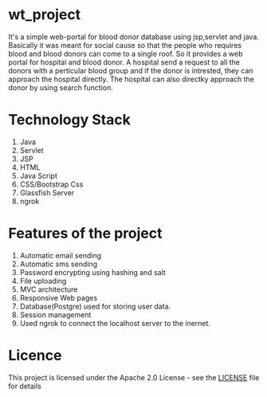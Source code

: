 # wt_project
It's a simple web-portal for blood donor database using jsp,servlet and java.
Basically it was meant for social cause so that the people who requires blood and blood donors can come to a single roof.
So it provides a web portal for hospital and blood donor. A hospital send a request to all the donors with a perticular blood group and 
if the donor is intrested, they can approach the hospital directly. The hospital can also directky approach the donor by using search function. 

# Technology Stack
1) Java<br/>
2) Servlet<br/>
3) JSP<br/>
4) HTML<br/>
5) Java Script<br/>
6) CSS/Bootstrap Css<br/>
7) Glassfish Server<br/>
8) ngrok<br/>

# Features of the project

1) Automatic email sending<br/>
2) Automatic sms sending<br/>
3) Password encrypting using hashing and salt<br/>
5) File uploading<br/>
6) MVC architecture<br/>
7) Responsive Web pages<br/>
8) Database(Postgre) used for storing user data.<br/>
9) Session management<br/>
10) Used ngrok to connect the localhost server to the inernet.<br/>

# Licence

This project is licensed under the Apache 2.0 License - see the [LICENSE](LICENSE) file for details
